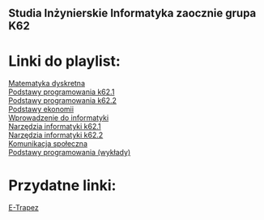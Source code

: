 ## Studia Inżynierskie Informatyka zaocznie grupa K62

# Linki do playlist:

[Matematyka dyskretna](https://www.youtube.com/playlist?list=PLxJh4IIn0QjoxA0lcmLl0kIsIdMPY5vMb)\
[Podstawy programowania k62.1](https://www.youtube.com/playlist?list=PLxJh4IIn0Qjq3oiZhBZrcuCqOlMeFWkGp)\
[Podstawy programowania k62.2](https://www.youtube.com/playlist?list=PLxJh4IIn0QjpRfj9P42TFfKoORMVIivgF)\
[Podstawy ekonomii](https://www.youtube.com/playlist?list=PLxJh4IIn0QjrWYpCtBh6ZOAgsRyMMoLqR)\
[Wprowadzenie do informatyki](https://www.youtube.com/playlist?list=PLxJh4IIn0Qjr5uAQOWph2Uue47PfARHWh)\
[Narzędzia informatyki k62.1](https://www.youtube.com/playlist?list=PLxJh4IIn0QjqnVgWPiAEDzSdeaXkxKjjJ)\
[Narzędzia informatyki k62.2](https://www.youtube.com/playlist?list=PLxJh4IIn0Qjofa9J1qMQDK87OWr-Pt_kB)\
[Komunikacja społeczna](https://www.youtube.com/playlist?list=PLxJh4IIn0QjoiOuPi6tbrpDEQftrr1DYU)\
[Podstawy programowania (wykłady)](https://www.youtube.com/playlist?list=PLxJh4IIn0QjqNenTAmZ6YPZlaGFO_qC8E)

# Przydatne linki:

[E-Trapez](https://drive.google.com/drive/folders/1BQsuX3Dy3fVYFkeaWca4WIOEtkwEx89L)

